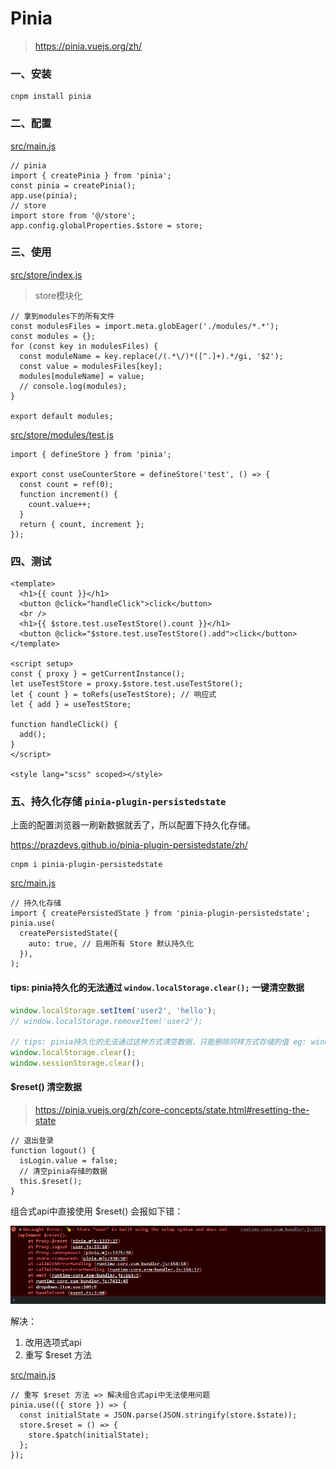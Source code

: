 # Pinia

> https://pinia.vuejs.org/zh/

### 一、安装

```shell
cnpm install pinia
```

### 二、配置

[src/main.js](../src/main.js)

```
// pinia
import { createPinia } from 'pinia';
const pinia = createPinia();
app.use(pinia);
// store
import store from '@/store';
app.config.globalProperties.$store = store;
```

### 三、使用

[src/store/index.js](../src/store/index.js)

> store模块化

```
// 拿到modules下的所有文件
const modulesFiles = import.meta.globEager('./modules/*.*');
const modules = {};
for (const key in modulesFiles) {
  const moduleName = key.replace(/(.*\/)*([^.]+).*/gi, '$2');
  const value = modulesFiles[key];
  modules[moduleName] = value;
  // console.log(modules);
}

export default modules;
```

[src/store/modules/test.js](../src/store/modules/test.js)

```
import { defineStore } from 'pinia';

export const useCounterStore = defineStore('test', () => {
  const count = ref(0);
  function increment() {
    count.value++;
  }
  return { count, increment };
});
```

### 四、测试

```
<template>
  <h1>{{ count }}</h1>
  <button @click="handleClick">click</button>
  <br />
  <h1>{{ $store.test.useTestStore().count }}</h1>
  <button @click="$store.test.useTestStore().add">click</button>
</template>

<script setup>
const { proxy } = getCurrentInstance();
let useTestStore = proxy.$store.test.useTestStore();
let { count } = toRefs(useTestStore); // 响应式
let { add } = useTestStore;

function handleClick() {
  add();
}
</script>

<style lang="scss" scoped></style>
```

### 五、持久化存储 `pinia-plugin-persistedstate`

上面的配置浏览器一刷新数据就丢了，所以配置下持久化存储。

https://prazdevs.github.io/pinia-plugin-persistedstate/zh/

```
cnpm i pinia-plugin-persistedstate
```

[src/main.js](../src/main.js)

```
// 持久化存储
import { createPersistedState } from 'pinia-plugin-persistedstate';
pinia.use(
  createPersistedState({
    auto: true, // 启用所有 Store 默认持久化
  }),
);
```

#### tips: pinia持久化的无法通过 `window.localStorage.clear();` 一键清空数据

```js
window.localStorage.setItem('user2', 'hello');
// window.localStorage.removeItem('user2');

// tips: pinia持久化的无法通过这种方式清空数据，只能删除同样方式存储的值 eg: window.localStorage.setItem('user2', 'hello');
window.localStorage.clear();
window.sessionStorage.clear();
```

#### $reset() 清空数据

> https://pinia.vuejs.org/zh/core-concepts/state.html#resetting-the-state

```
// 退出登录
function logout() {
  isLogin.value = false;
  // 清空pinia存储的数据
  this.$reset();
}
```

组合式api中直接使用 $reset() 会报如下错：

![](./images/11-Pinia-1693304652652.png)

解决：

1. 改用选项式api
2. 重写 $reset 方法

[src/main.js](../src/main.js)

```
// 重写 $reset 方法 => 解决组合式api中无法使用问题
pinia.use(({ store }) => {
  const initialState = JSON.parse(JSON.stringify(store.$state));
  store.$reset = () => {
    store.$patch(initialState);
  };
});
```
